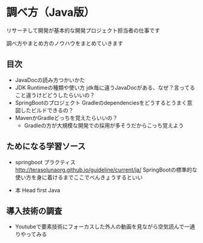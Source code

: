 # 調べ方（Java版）

リサーチして開発が基本的な開発プロジェクト担当者の仕事です

調べ方やまとめ方のノウハウをまとめていきます

## 目次

- JavaDocの読み方つかいかた
- JDK Runtimeの種類や使い方
  jdk毎に違うJavaDocがある、なぜ？言ってること違うけどどうしたらいいの？
- SpringBootのプロジェクト Gradleのdependenciesをどうするとうまく意図したビルドできるの？
- MavenかGradleどっちを覚えたらいいの？
     - Gradleの方が大規模な開発での採用が多そうだからこっち覚えよう

## ためになる学習ソース

- springboot プラクティス  
http://terasolunaorg.github.io/guideline/current/ja/
SpringBootの標準的な使い方を身に着けるまでここでべんきょうするといい

- 本 Head first Java

## 導入技術の調査

- Youtubeで要素技術にフォーカスした外人の動画を見ながら空気読んで一通りやってみる

